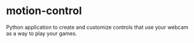 # motion-control
Python application to create and customize controls that use your webcam as a way to play your games.
